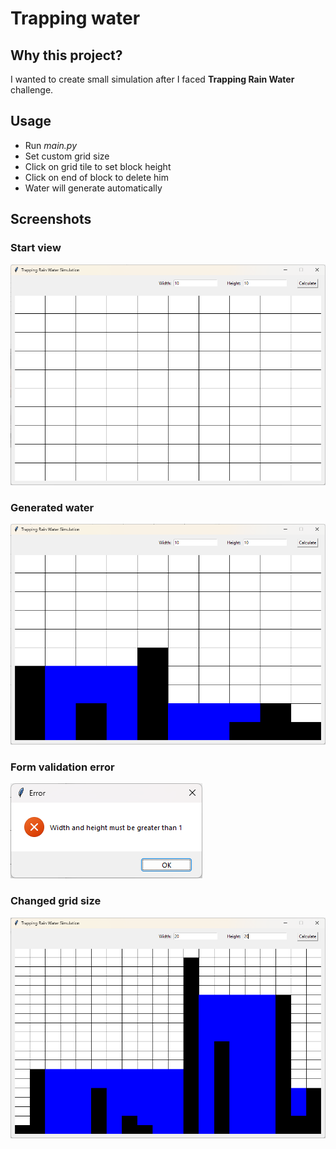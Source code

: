 # Trapping water
## Why this project?
I wanted to create small simulation after I faced **Trapping Rain Water** challenge. 

## Usage
- Run *main.py*
- Set custom grid size
- Click on grid tile to set block height
- Click on end of block to delete him
- Water will generate automatically

## Screenshots
### Start view
![Image1](./readme_images/image1.png)
### Generated water
![Image2](./readme_images/image2.png)
### Form validation error
![Image3](./readme_images/image3.png)
### Changed grid size
![Image4](./readme_images/image4.png)